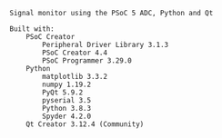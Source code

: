     Signal monitor using the PSoC 5 ADC, Python and Qt
    
    Built with:
        PSoC Creator 
            Peripheral Driver Library 3.1.3
            PSoC Creator 4.4
            PSoC Programmer 3.29.0   
        Python
            matplotlib 3.3.2
            numpy 1.19.2
            PyQt 5.9.2
            pyserial 3.5
            Python 3.8.3
            Spyder 4.2.0
        Qt Creator 3.12.4 (Community)
